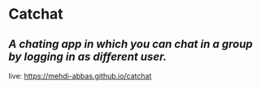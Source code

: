 # Catchat

## _A chating app in which you can chat in a group by logging in as different user._

live: https://mehdi-abbas.github.io/catchat
